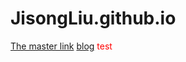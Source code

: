 # JisongLiu.github.io
[The master link](https://github.com/JisongLiu/JisongLiu.github.io)
[blog](https://JisongLiu.github.io/blog)
<font color=red>
test
</font>
